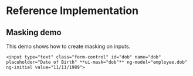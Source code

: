 Reference Implementation
========================
Masking demo
-----------------------------------------
This demo shows how to create masking on inputs.

	<input type="text" class="form-control" id="dob" name="dob" placeholder="Date of Birth" **ui-mask="dob"** ng-model="employee.dob" ng-initial value="11/11/1989">